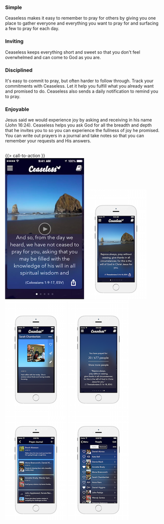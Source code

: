 
<section id="features" class="box special features">
  <div class="features-row">
    <section>
      <span class="icon major fa-bolt accent5"></span>
      <h3>Simple</h3>
      <p>Ceaseless makes it easy to remember to pray for others by giving you one place to gather everyone and everything you want to pray for and surfacing a few to pray for each day.</p>
    </section>
    <section>
      <span class="icon major fa-picture-o accent3"></span>
      <h3>Inviting</h3>
      <p>Ceaseless keeps everything short and sweet so that you don't feel overwhelmed and can come to God as you are.</p>
    </section>
  </div>
  <div class="features-row">
    <section>
      <span class="icon major fa-university accent4"></span>
      <h3>Disciplined</h3>
      <p>It's easy to commit to pray, but often harder to follow through. Track your commitments with Ceaseless. Let it help you fulfill what you already want and promised to do. Ceaseless also sends a daily notification to remind you to pray.</p>
    </section>
    <section>
      <span class="icon major fa-heart accent2"></span>
      <h3>Enjoyable</h3>
      <p>Jesus said we would experience joy by asking and receiving in his name (John 16:24). Ceaseless helps you ask God for all the breadth and depth that he invites you to so you can experience the fullness of joy he promised. You can write out prayers in a journal and take notes so that you can remember your requests and His answers.</p>
    </section>
  </div>
  <br/>
  {{> call-to-action }}
  <div class="feature-gallery row uniform">
    <div class="12u">
      <a class="popup-youtube" href="https://www.youtube.com/watch?v=BHh_eUjb3ew"><img class="feature-image" src="images/iphone/app_preview_video_cover.png"/></a>
      <a href="images/iphone/Screenshot1-750x1337.png"><img class="feature-image" src="images/iphone/Screenshot1-200x356.png"/></a>
      <a href="images/iphone/Screenshot2-750x1337.png"><img class="feature-image" src="images/iphone/Screenshot2-200x356.png"/></a>
      <a href="images/iphone/Screenshot3-750x1337.png"><img class="feature-image" src="images/iphone/Screenshot3-200x356.png"/></a>
      <a href="images/iphone/Screenshot4-750x1337.png"><img class="feature-image" src="images/iphone/Screenshot4-200x356.png"/></a>
      <a href="images/iphone/Screenshot5-750x1337.png"><img class="feature-image" src="images/iphone/Screenshot5-200x356.png"/></a>
    </div>
  </div>
</section>
